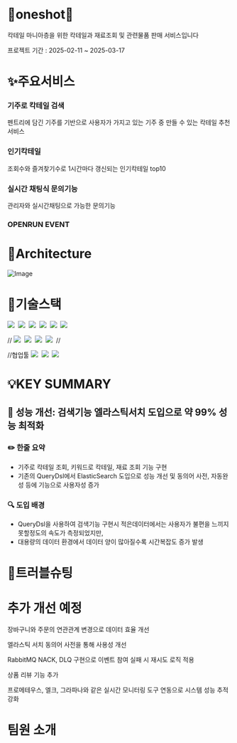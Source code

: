 # 🍹oneshot🍷 
칵테일 마니아층을 위한 칵테일과 재료조회 및 관련물품 판매 서비스입니다

프로젝트 기간 : 2025-02-11 ~ 2025-03-17


# ✨주요서비스
### 기주로 칵테일 검색
펜트리에 담긴 기주를 기반으로 사용자가 가지고 있는 기주 중 만들 수 있는 칵테일 추천서비스
### 인기칵테일
조회수와 즐겨찾기수로 1시간마다 갱신되는 인기칵테일 top10
### 실시간 채팅식 문의기능
관리자와 실시간채팅으로 가능한 문의기능
### OPENRUN EVENT 



#  📌Architecture
![Image](https://github.com/user-attachments/assets/abcbde92-2429-4589-b48f-82d471362266)

# 🔧기술스택

<img src="https://img.shields.io/badge/Java-007396?style=flat-square&logo=OpenJDK&logoColor=white">&nbsp;
<img src="https://img.shields.io/badge/Redis-DC382D?style=flat-square&logo=redis&logoColor=white">&nbsp;
<img src="https://img.shields.io/badge/MySQL-4479A1?style=flat-square&logo=mysql&logoColor=white">&nbsp;
<img src="https://img.shields.io/badge/Spring Boot-6DB33F?style=flat-square&logo=springboot&logoColor=white">&nbsp;
<img src="https://img.shields.io/badge/Spring-6DB33F?style=flat-square&logo=spring&logoColor=white">&nbsp;
<img src="https://img.shields.io/badge/elasticsearch-%230377CC.svg?style=for-the-badge&logo=elasticsearch&logoColor=white">&nbsp;


//
<img src="https://img.shields.io/badge/Docker-2496ED?style=flat-square&logo=Docker&logoColor=white"/>&nbsp;
<img src="https://img.shields.io/badge/Amazon EC2-FF9900?style=flat-square&logo=amazonec2&logoColor=white">&nbsp;
<img src="https://img.shields.io/badge/Amazon AWS-232F3E?style=flat-square&logo=amazonaws&logoColor=white">&nbsp;
<img src="https://img.shields.io/badge/GitHub Actions-2088FF?style=flat-square&logo=githubactions&logoColor=white">&nbsp;
//

//협업툴
<img src="https://img.shields.io/badge/jira-%230A0FFF.svg?style=for-the-badge&logo=jira&logoColor=white"/>&nbsp;
<img src="https://img.shields.io/badge/git-%23F05033.svg?style=for-the-badge&logo=git&logoColor=white"/>&nbsp;
<img src="https://img.shields.io/badge/github-%23121011.svg?style=for-the-badge&logo=github&logoColor=white"/>&nbsp;




# 💡KEY SUMMARY

## 🚀 성능 개선: 검색기능 엘라스틱서치 도입으로 약 99% 성능 최적화

### ✏️ **한줄 요약**
- 기주로 칵테일 조회, 키워드로 칵테일, 재료 조회 기능 구현
- 기존의 QueryDsl에서 ElasticSearch 도입으로 성능 개선 및 동의어 사전, 자동완성 등에 기능으로 사용자성 증가
  </br>
### **🔍 도입 배경**
- QueryDsl을 사용하여 검색기능 구현시 적은데이터에서는 사용자가 불편을 느끼지 못할정도의 속도가 측정되었지만,
- 대용량의 데이터 환경에서 데이터 양이 많아질수록 시간복잡도 증가 발생
  </br>

  

 # 📄트러블슈팅
 




 # 추가 개선 예정
장바구니와 주문의 연관관계 변경으로 데이터 효율 개선

엘라스틱 서치 동의어 사전을 통해 사용성 개선

RabbitMQ NACK, DLQ 구현으로 이벤트 참여 실패 시 재시도 로직 적용

상품 리뷰 기능 추가

프로메테우스, 엘크, 그라파나와 같은 실시간 모니터링 도구 연동으로 시스템 성능 추적 강화 

# 팀원 소개
 
  




 
